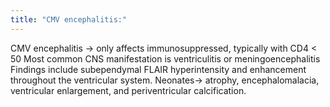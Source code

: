 ```yaml
---
title: "CMV encephalitis:"
---
```

CMV encephalitis &#8594; only affects immunosuppressed, typically with CD4 &lt; 50
Most common CNS manifestation is ventriculitis or meningoencephalitis
Findings include subependymal FLAIR hyperintensity and enhancement throughout the ventricular system.
Neonates&#8594; atrophy, encephalomalacia, ventricular enlargement, and periventricular calcification.


